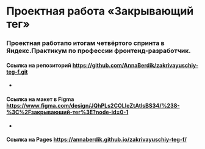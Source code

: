 # Проектная работа «Закрывающий тег»

### Проектная работапо итогам четвёртого спринта в Яндекс.Практикум по профессии фронтенд-разработчик.

#### Ссылка на репозиторий https://github.com/AnnaBerdik/zakrivayuschiy-teg-f.git
-
#### Ссылка на макет в Figma https://www.figma.com/design/JQhPLs2COLIeZtAtlsBS34/%238-%3C%2Fзакрывающий-тег%3E?node-id=0-1
-
#### Ссылка на Pages https://annaberdik.github.io/zakrivayuschiy-teg-f/
